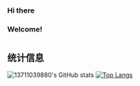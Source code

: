 ### Hi there
### Welcome!
#
## 统计信息
![13711039880's GitHub stats](https://github-readme-stats.vercel.app/api?username=13711039880&show_icons=true&theme=tokyonight)
[![Top Langs](https://github-readme-stats.vercel.app/api/top-langs/?username=13711039880&langs_count=3&theme=tokyonight)](https://github.com/anuraghazra/github-readme-stats)
